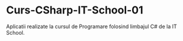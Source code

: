 # Curs-CSharp-IT-School-01
 Aplicatii realizate la cursul de Programare folosind limbajul C# de la IT School.
